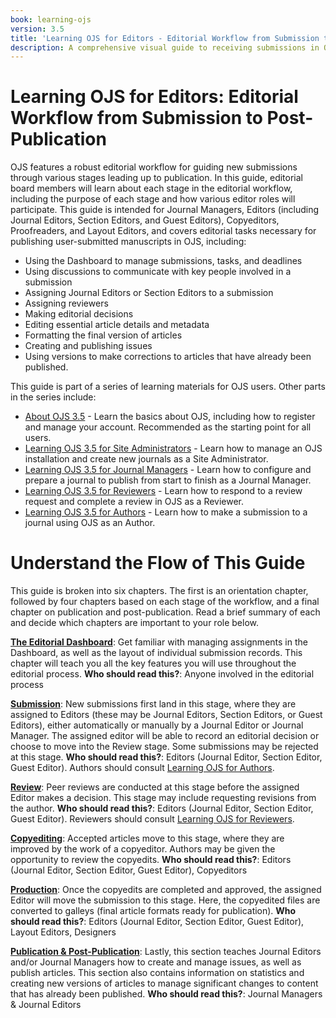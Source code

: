 ```yaml
---
book: learning-ojs
version: 3.5
title: 'Learning OJS for Editors - Editorial Workflow from Submission to Post-Publication'
description: A comprehensive visual guide to receiving submissions in OJS, conducting peer review, making editorial decisions, copyediting and laying out final proofs, and publishing content in OJS for Editors.
---
```


# Learning OJS for Editors: Editorial Workflow from Submission to Post-Publication
OJS features a robust editorial workflow for guiding new submissions through various stages leading up to publication.
In this guide, editorial board members will learn about each stage in the editorial workflow, including the purpose of each stage and how various editor roles will participate.
This guide is intended for Journal Managers, Editors (including Journal Editors, Section Editors, and Guest Editors), Copyeditors, Proofreaders, and Layout Editors, and covers editorial tasks necessary for publishing user-submitted manuscripts in OJS, including: 
* Using the Dashboard to manage submissions, tasks, and deadlines
* Using discussions to communicate with key people involved in a submission
* Assigning Journal Editors or Section Editors to a submission
* Assigning reviewers
* Making editorial decisions
* Editing essential article details and metadata
* Formatting the final version of articles
* Creating and publishing issues
* Using versions to make corrections to articles that have already been published.

This guide is part of a series of learning materials for OJS users. Other parts in the series include:

* [About OJS 3.5](../../about-ojs/en/) - Learn the basics about OJS, including how to register and manage your account. Recommended as the starting point for all users.
* [Learning OJS 3.5 for Site Administrators](../../site-admin/en/) - Learn how to manage an OJS installation and create new journals as a Site Administrator.
* [Learning OJS 3.5 for Journal Managers](../../journal-managers/en/) - Learn how to configure and prepare a journal to publish from start to finish as a Journal Manager. 
* [Learning OJS 3.5 for Reviewers](../../reviewer/en/) - Learn how to respond to a review request and complete a review in OJS as a Reviewer.
* [Learning OJS 3.5 for Authors](../../author/en/) - Learn how to make a submission to a journal using OJS as an Author.

  
# Understand the Flow of This Guide

This guide is broken into six chapters. The first is an orientation chapter, followed by four chapters based on each stage of the workflow, and a final chapter on publication and post-publication. Read a brief summary of each and decide which chapters are important to your role below.

[**The Editorial Dashboard**](./dashboard.md): Get familiar with managing assignments in the Dashboard, as well as the layout of individual submission records. This chapter will teach you all the key features you will use throughout the editorial process.
**Who should read this?**: Anyone involved in the editorial process

[**Submission**](./submission.md): New submissions first land in this stage, where they are assigned to Editors (these may be Journal Editors, Section Editors, or Guest Editors), either automatically or manually by a Journal Editor or Journal Manager. The assigned editor will be able to record an editorial decision or choose to move into the Review stage. Some submissions may be rejected at this stage.
**Who should read this?**: Editors (Journal Editor, Section Editor, Guest Editor). Authors should consult [Learning OJS for Authors](../author/en/).

[**Review**](./review.md): Peer reviews are conducted at this stage before the assigned Editor makes a decision. This stage may include requesting revisions from the author. 
**Who should read this?**: Editors (Journal Editor, Section Editor, Guest Editor). Reviewers should consult [Learning OJS for Reviewers](../reviewer/en/).

[**Copyediting**](./copyedit.md): Accepted articles move to this stage, where they are improved by the work of a copyeditor. Authors may be given the opportunity to review the copyedits.
**Who should read this?**: Editors (Journal Editor, Section Editor, Guest Editor), Copyeditors

[**Production**](./production.md): Once the copyedits are completed and approved, the assigned Editor will move the submission to this stage. Here, the copyedited files are converted to galleys (final article formats ready for publication).
**Who should read this?**: Editors (Journal Editor, Section Editor, Guest Editor), Layout Editors, Designers

[**Publication & Post-Publication**](./#publication.md): Lastly, this section teaches Journal Editors and/or Journal Managers how to create and manage issues, as well as publish articles. This section also contains information on statistics and creating new versions of articles to manage significant changes to content that has already been published.
**Who should read this?**: Journal Managers & Journal Editors

